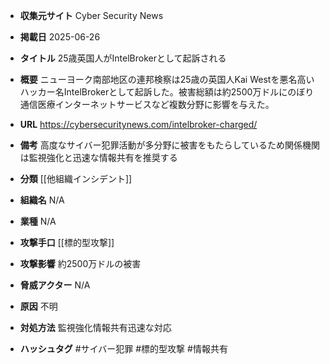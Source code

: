 - **収集元サイト**
Cyber Security News

- **掲載日**
2025-06-26

- **タイトル**
25歳英国人がIntelBrokerとして起訴される

- **概要**
ニューヨーク南部地区の連邦検察は25歳の英国人Kai Westを悪名高いハッカー名IntelBrokerとして起訴した。被害総額は約2500万ドルにのぼり通信医療インターネットサービスなど複数分野に影響を与えた。

- **URL**
https://cybersecuritynews.com/intelbroker-charged/

- **備考**
高度なサイバー犯罪活動が多分野に被害をもたらしているため関係機関は監視強化と迅速な情報共有を推奨する

- **分類**
[[他組織インシデント]]

- **組織名**
N/A

- **業種**
N/A

- **攻撃手口**
[[標的型攻撃]]

- **攻撃影響**
約2500万ドルの被害

- **脅威アクター**
N/A

- **原因**
不明

- **対処方法**
監視強化情報共有迅速な対応

- **ハッシュタグ**
#サイバー犯罪 #標的型攻撃 #情報共有
